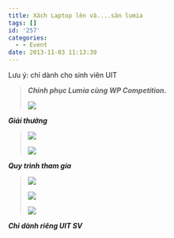 ```yaml
---
title: Xách Laptop lên và....săn lumia
tags: []
id: '257'
categories:
  - - Event
date: 2013-11-03 11:13:39
---
```


Lưu ý: chỉ dành cho sinh viên UIT
<!-- more -->
> **_Chinh phục Lumia cùng WP Competition._**
>
> ![](http://farm3.staticflickr.com/2819/10642027536_ed0a9a6c2a_z.jpg)

**_Giải thưởng_**
> 
> ![](http://farm3.staticflickr.com/2821/10642032485_8e23de30db_b.jpg)
> 
> ![](http://farm3.staticflickr.com/2808/10642040315_da77331be4_b.jpg)

**_Quy trình tham gia_**

> ![](http://farm3.staticflickr.com/2868/10642011045_8a0847a1f6_b.jpg)
> 
> ![](http://farm8.staticflickr.com/7343/10642268783_f97e191b4c_b.jpg)
> 
> ![](http://farm6.staticflickr.com/5500/10642293243_21e53de8fb_z.jpg)


**_Chỉ dành riêng UIT SV_**